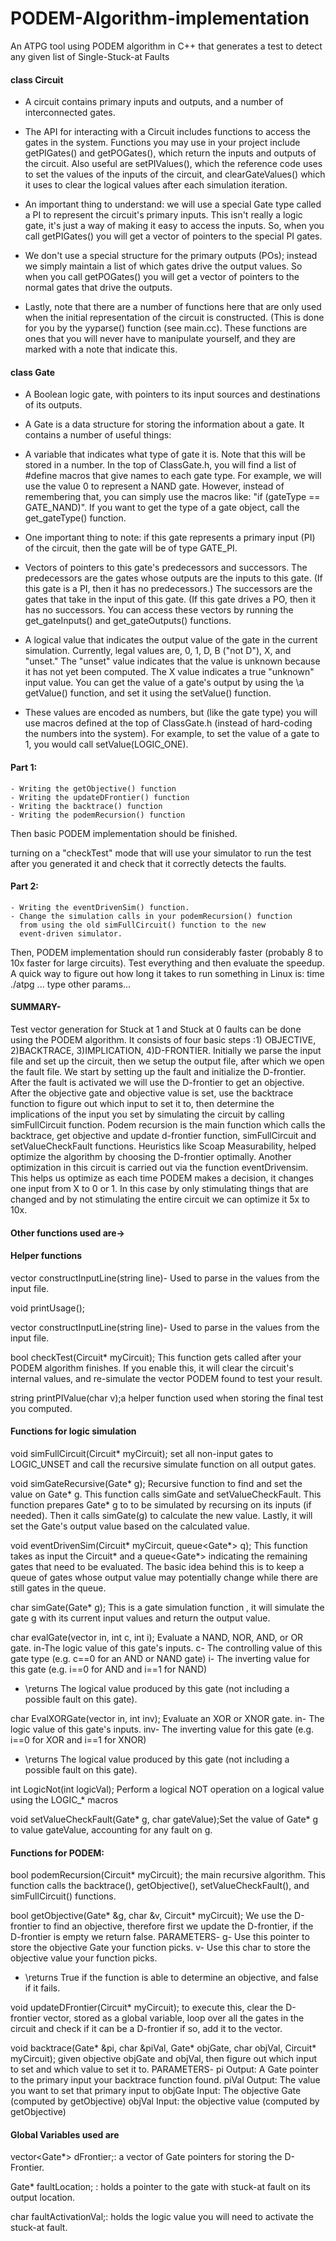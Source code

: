 # PODEM-Algorithm-implementation
An ATPG tool using PODEM algorithm in C++ that generates a test to detect any given list of Single-Stuck-at Faults

 #### class Circuit
 * A circuit contains primary inputs and outputs, and a number of interconnected gates.
   
 * The API for interacting with a Circuit includes functions to access the gates in the
  system. Functions you may use in your project include getPIGates() and getPOGates(), which
  return the inputs and outputs of the circuit. Also useful are setPIValues(), which the reference
  code uses to set the values of the inputs of the circuit, and clearGateValues() which it uses
  to clear the logical values after each simulation iteration.

 * An important thing to understand: we will use a special Gate type called a PI to represent
   the circuit's primary inputs. This isn't really a logic gate, it's just a way of 
   making it easy to access the inputs. So, when you call  getPIGates() you will get a vector of
   pointers to the special PI gates.
   
 * We don't use a special structure for the primary outputs (POs); instead we simply maintain a 
  list of which gates drive the output values. So when you call getPOGates() you will get
   a vector of pointers to the normal gates that drive the outputs.
   
 * Lastly, note that there are a number of functions here that are only used when the initial 
   representation of the circuit is constructed. (This is done for you by the yyparse() function 
   (see main.cc). These functions are ones that you will never have to manipulate yourself, and 
   they are marked with a note that indicate this.
   

#### class Gate
 *  A Boolean logic gate, with pointers to its input sources and destinations of its outputs.
   
 * A Gate is a data structure for storing the information about a gate. It contains a number of 
  useful things:
 * A variable that indicates what type of gate it is. Note that this will be stored in a number. In 
   the top of ClassGate.h, you will find a list of #define macros that give names to each gate type.
   For example, we will use the value 0 to represent a NAND gate. However, instead of remembering that, you
   can simply use the macros like: "if (gateType == GATE_NAND)". If you want to get the type of a gate
   object, call the get_gateType() function.
    
 * One important thing to note: if this gate represents a primary input (PI) of the circuit, then
   the gate will be of type GATE_PI.
   
 * Vectors of pointers to this gate's predecessors and successors. The predecessors are the gates 
   whose outputs are the inputs to this gate. (If this gate is a PI, then it has no predecessors.)
   The successors are the gates that take in the input of this gate. (If this gate drives a PO, then
   it has no successors. You can access these vectors by running the  get_gateInputs() and
   get_gateOutputs() functions.
   
 *   A logical value that indicates the output value of the gate in the current simulation. Currently,
    legal values are, 0, 1, D, B ("not D"), X, and "unset." The "unset" value indicates that the 
    value is unknown because it has not yet been computed. The X value indicates a true "unknown" 
    input value. You can get the value of a gate's output by using the \a getValue() function, and 
    set it using the setValue() function. 
    
 *   These values are encoded as numbers, but (like the gate type) you will use macros defined at the
     top of ClassGate.h (instead of hard-coding the numbers into the system). For example, to set the
     value of a gate to 1, you would call setValue(LOGIC_ONE).
 

 

#### Part 1: 
    - Writing the getObjective() function
    - Writing the updateDFrontier() function
    - Writing the backtrace() function
    - Writing the podemRecursion() function
 Then basic PODEM implementation should be finished.

 turning on a "checkTest" mode that will use your 
 simulator to run the test after you generated it and check that it
 correctly detects the faults.

#### Part 2:
    - Writing the eventDrivenSim() function.
    - Change the simulation calls in your podemRecursion() function
      from using the old simFullCircuit() function to the new
      event-driven simulator.
 Then, PODEM implementation should run considerably faster
 (probably 8 to 10x faster for large circuits).
 Test everything and then evaluate the speedup.
 A quick way to figure out how long it takes to run something in
 Linux is:
   time ./atpg ... type other params...


#### SUMMARY-

Test vector generation for Stuck at 1 and Stuck at 0 faults can be done using the PODEM algorithm. It consists of four basic steps :1) OBJECTIVE, 2)BACKTRACE, 3)IMPLICATION, 4)D-FRONTIER. Initially we parse the input file and set up the circuit, then we setup the output file, after which we open the fault file. We start by setting up the fault and initialize the D-frontier. After the fault is activated we will use the D-frontier to get an objective. After the objective gate and objective value is set, use the backtrace function to figure out which input to set it to, then determine the implications of the input you set by simulating the circuit by calling simFullCircuit function.
Podem recursion is the main function which calls the backtrace, get objective and update d-frontier function, simFullCircuit and setValueCheckFault functions. Heuristics like Scoap Measurability, helped optimize the algorithm by choosing the D-frontier optimally. Another optimization in this circuit is carried out via the function eventDrivensim. This helps us optimize as each time PODEM makes a decision, it changes one input from X to 0 or 1. In this case  by only stimulating things that are changed and by not stimulating the entire circuit we can optimize it 5x to 10x.

#### Other functions used are->

#### Helper functions
vector<char> constructInputLine(string line)- Used to parse in the values from the input file.

void printUsage();

vector<char> constructInputLine(string line)- Used to parse in the values from the input file.

bool checkTest(Circuit* myCircuit); This function gets called after your PODEM algorithm finishes.
 If you enable this, it will clear the circuit's internal values,
  and re-simulate the vector PODEM found to test your result.
 
string printPIValue(char v);a helper function used when storing the final test you computed.

#### Functions for logic simulation

void simFullCircuit(Circuit* myCircuit); set all non-input gates to LOGIC_UNSET
 and call the recursive simulate function on all output gates.

void simGateRecursive(Gate* g); Recursive function to find and set the value on Gate* g.
This function calls simGate and setValueCheckFault.  This function prepares Gate* g to to be simulated by recursing
 on its inputs (if needed). Then it calls  simGate(g) to calculate the new value.  Lastly, it will set the Gate's output value based on the calculated value.


void eventDrivenSim(Circuit* myCircuit, queue<Gate*> q); This function takes as input the Circuit* and a queue<Gate*> indicating the remaining gates that need to be evaluated.  The basic idea behind this is to keep a queue of gates whose output value may potentially change while there are still gates in the queue. 

char simGate(Gate* g); This is a gate simulation function , it will simulate the gate g
 with its current input values and return the output value.

char evalGate(vector<char> in, int c, int i); Evaluate a NAND, NOR, AND, or OR gate.
 in-The logic value of this gate's inputs.
 c- The controlling value of this gate type (e.g. c==0 for an AND or NAND gate)
 i- The inverting value for this gate (e.g. i==0 for AND and i==1 for NAND)
 * \returns The logical value produced by this gate (not including a possible fault on this gate).

char EvalXORGate(vector<char> in, int inv);  Evaluate an XOR or XNOR gate.
 in- The logic value of this gate's inputs.
 inv- The inverting value for this gate (e.g. i==0 for XOR and i==1 for XNOR)
 * \returns The logical value produced by this gate (not including a possible fault on this gate).

int LogicNot(int logicVal); Perform a logical NOT operation on a logical value using the LOGIC_* macros

void setValueCheckFault(Gate* g, char gateValue);Set the value of Gate* g to value gateValue, accounting for any fault on g.

#### Functions for PODEM:

bool podemRecursion(Circuit* myCircuit);
the main recursive  algorithm.  This  function  calls  the  backtrace(),  getObjective(),  setValueCheckFault(), and simFullCircuit() functions. 

bool getObjective(Gate* &g, char &v, Circuit* myCircuit); We use the D-frontier to find an objective, therefore first we update the D-frontier, if the D-frontier is empty we return false.
PARAMETERS-
 g- Use this pointer to store the objective Gate your function picks.
 v- Use this char to store the objective value your function picks.
 *  \returns True if the function is able to determine an objective, and false if it fails.

void updateDFrontier(Circuit* myCircuit); to execute this, clear the D-frontier vector,  stored as a global variable, loop over all the gates in the circuit and check if it can be a D-frontier if so, add it to the vector.

void backtrace(Gate* &pi, char &piVal, Gate* objGate, char objVal, Circuit* myCircuit); given objective objGate and objVal, then figure out which input to set and which value to set it to.
PARAMETERS-
pi Output: A Gate pointer to the primary input your backtrace function found.
piVal Output: The value you want to set that primary input to
objGate Input: The objective Gate (computed by getObjective)
objVal Input: the objective value (computed by getObjective)



#### Global Variables used are

vector<Gate*> dFrontier;: a vector of Gate pointers for storing the D-Frontier. 

Gate* faultLocation;    : holds a pointer to the gate with stuck-at fault on its output location. 
 
char faultActivationVal;: holds the logic value you will need to activate the stuck-at fault. 

